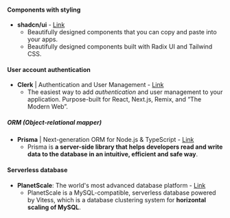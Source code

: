 
#### Components with styling
- **shadcn/ui** - [Link](https://ui.shadcn.com/)
	- Beautifully designed components that you can copy and paste into your apps.
	- Beautifully designed components built with Radix UI and Tailwind CSS.

#### User account authentication
- **Clerk** | Authentication and User Management - [Link](https://clerk.com/)
	- The easiest way to add _authentication_ and user management to your application. Purpose-built for React, Next.js, Remix, and “The Modern Web”.

##### ORM (Object-relational mapper)
- **Prisma** | Next-generation ORM for Node.js & TypeScript - [Link](https://www.prisma.io/)
	- Prisma is **a server-side library that helps developers read and write data to the database in an intuitive, efficient and safe way**.

#### Serverless database
- **PlanetScale**: The world's most advanced database platform - [Link](https://planetscale.com/)
	- PlanetScale is a MySQL-compatible, serverless database powered by Vitess, which is a database clustering system for **horizontal scaling of MySQL**.